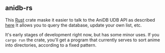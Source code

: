## anidb-rs

This [Rust](https://www.rust-lang.org) crate maske it easier to talk to the
AniDB UDB API as described [here](https://wiki.anidb.info/w/UDP_API_Definition)
It allows you to query the database, update your own list, etc.

It's early stages of development right now, but has some minor uses. If you
`cargo run` the crate, you'll get a program that currently serves to sort anime
into directories, according to a fixed pattern.
